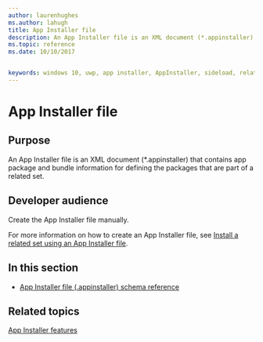 ```yaml
---
author: laurenhughes
ms.author: lahugh
title: App Installer file
description: An App Installer file is an XML document (*.appinstaller) that contains app package and bundle information for defining the packages that are part of a related set.
ms.topic: reference
ms.date: 10/10/2017


keywords: windows 10, uwp, app installer, AppInstaller, sideload, related set, optional packages
---
```


# App Installer file

## Purpose

An App Installer file is an XML document (*.appinstaller) that contains app package and bundle information for defining the packages that are part of a related set.

## Developer audience

Create the App Installer file manually.

For more information on how to create an App Installer file, see [Install a related set using an App Installer file](https://docs.microsoft.com/windows/uwp/packaging/install-related-set).

## In this section

-   [App Installer file (.appinstaller) schema reference](schema-root.md)

## Related topics
[App Installer features](https://docs.microsoft.com/windows/uwp/packaging/appinstaller-root)